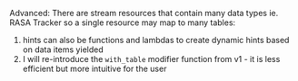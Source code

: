 Advanced:
There are stream resources that contain many data types ie. RASA Tracker so a single resource may map to many tables:
1. hints can also be functions and lambdas to create dynamic hints based on data items yielded
2. I will re-introduce the `with_table` modifier function from v1 - it is less efficient but more intuitive for the user